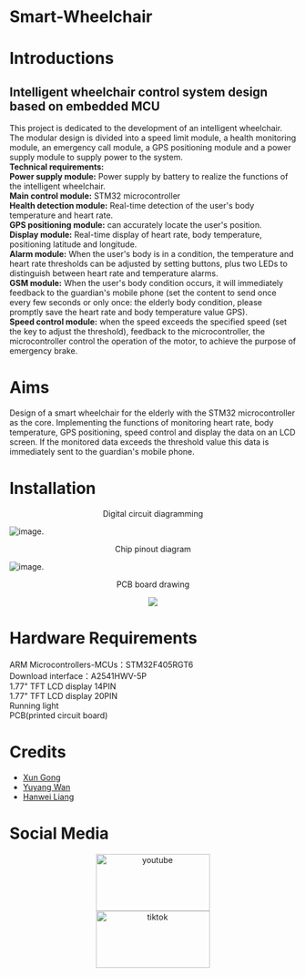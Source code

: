 
 # Smart-Wheelchair


# Introductions
## Intelligent wheelchair control system design based on embedded MCU  
This project is dedicated to the development of an intelligent wheelchair. The modular design is divided into a speed limit module, a health monitoring module, an emergency call module, a GPS positioning module and a power supply module to supply power to the system.   
**Technical requirements:**  
**Power supply module:** Power supply by battery to realize the functions of the intelligent wheelchair.  
**Main control module:** STM32 microcontroller  
**Health detection module:** Real-time detection of the user's body temperature and heart rate.   
**GPS positioning module:** can accurately locate the user's position.  
**Display module:** Real-time display of heart rate, body temperature, positioning latitude and longitude.  
**Alarm module:** When the user's body is in a condition, the temperature and heart rate thresholds can be adjusted by setting buttons, plus two LEDs to distinguish between heart rate and temperature alarms.  
**GSM module:** When the user's body condition occurs, it will immediately feedback to the guardian's mobile phone (set the content to send once every few seconds or only once: the elderly body condition, please promptly save the heart rate and body temperature value GPS).  
**Speed control module:** when the speed exceeds the specified speed (set the key to adjust the threshold), feedback to the microcontroller, the microcontroller control the operation of the motor, to achieve the purpose of emergency brake.
# Aims
Design of a smart wheelchair for the elderly with the STM32 microcontroller as the core. Implementing the functions of monitoring heart rate, body temperature, GPS positioning, speed control and display the data on an LCD screen. If the monitored data exceeds the threshold value this data is immediately sent to the guardian's mobile phone.
# Installation
<p align="center">
Digital circuit diagramming
</p>
 
 
![image](https://user-images.githubusercontent.com/93221038/163683842-c38218f7-503a-4cfa-b670-8b1953345c86.png). 



<p align="center">
Chip pinout diagram
 </p>
 
![image](https://user-images.githubusercontent.com/93221038/163683766-bf6e5b4c-201b-4f43-98e7-d4c6168ecf35.png). 



<p align="center">
PCB board drawing
</p>        
             
 <div align="center"> 
<img src="https://user-images.githubusercontent.com/93221038/163684213-78e1b1f5-92fb-4b85-a4a0-5a3d691a925f.png">
</div>

# Hardware Requirements
ARM Microcontrollers-MCUs：STM32F405RGT6  
    Download interface：A2541HWV-5P  
    1.77" TFT LCD display 14PIN  
    1.77" TFT LCD display 20PIN  
    Running light  
    PCB(printed circuit board)
# Credits
* [Xun Gong](https://github.com/gongsmith)  
* [Yuyang Wan](https://github.com/jkZoidberg)  
* [Hanwei Liang](https://github.com/BrippoLiang)
# Social Media

 <div align="center"> 

<img src="https://github.com/gongsmith/Xun-gong-storage/blob/main/youtube-logo-164319198616x9.webp" width="200" height="100" alt="youtube"/><br/><img src="https://github.com/gongsmith/Xun-gong-storage/blob/main/77741650300372_.pic.jpg" width="200" height="100" alt="tiktok"/><br/>

 </div>

 



